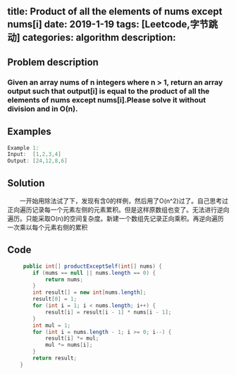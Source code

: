 title: Product of all the elements of nums except nums[i]
date: 2019-1-19
tags: [Leetcode,字节跳动]
categories: algorithm
description: 　　
---
## Problem description
  ### Given an array nums of n integers where n > 1,  return an array output such that output[i] is equal to the product of all the elements of nums except nums[i].Please solve it without division and in O(n).
 ## Examples
``` java
Example 1:
Input:  [1,2,3,4]
Output: [24,12,8,6]
```

## Solution
　　一开始用除法试了下，发现有含0的样例，然后用了O(n^2)过了。自己思考过正向遍历记录每一个元素左侧的元素累积。但是这样原数组也变了。无法进行逆向遍历。只能采取O(n)的空间复杂度。新建一个数组先记录正向乘积。再逆向遍历一次乘以每个元素右侧的累积

## Code

```java
     public int[] productExceptSelf(int[] nums) {
        if (nums == null || nums.length == 0) {
            return nums;
        }
        int result[] = new int[nums.length];
        result[0] = 1;
        for (int i = 1; i < nums.length; i++) {
            result[i] = result[i - 1] * nums[i - 1];
        }
        int mul = 1;
        for (int i = nums.length - 1; i >= 0; i--) {
            result[i] *= mul;
            mul *= nums[i];
        }
        return result;
    }

```
